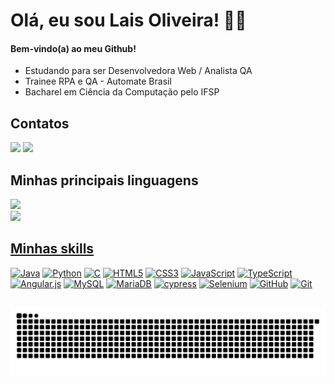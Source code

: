 <h1 align="left"> Olá, eu sou Lais Oliveira! 🙋‍♀️ </h1>

#### Bem-vindo(a) ao meu Github!
* Estudando para ser Desenvolvedora Web / Analista QA
* Trainee RPA e QA - Automate Brasil
* Bacharel em Ciência da Computação pelo IFSP

## Contatos

<div>
<a href = "mailto:lais.oliveira1415@gmail.com"><img src="https://img.shields.io/badge/Gmail-D14836?style=for-the-badge&logo=gmail&logoColor=white" target="_blank"></a>
<a href="https://www.linkedin.com/in/laisoliveira11" target="_blank"><img src="https://img.shields.io/badge/-LinkedIn-%230077B5?style=for-the-badge&logo=linkedin&logoColor=white" target="_blank"></a>   
</div>

## Minhas principais linguagens

<div>
<a href="https://github.com/oliveiralais">
<img height="150em" src="https://github-readme-stats.vercel.app/api/top-langs/?username=oliveiralais&layout=compact&langs_count=7&theme=tokyonight"/><br/>
<img height="180em" src="https://github-readme-stats.vercel.app/api?username=oliveiralais&show_icons=true&theme=tokyonight"/>
</div>
  
## Minhas skills

[![Java](https://img.shields.io/badge/Java-ED8B00?style=for-the-badge&logo=java&logoColor=white)](https://docs.oracle.com/en/java/)
[![Python](https://img.shields.io/badge/Python-14354C?style=for-the-badge&logo=python&logoColor=white)](https://docs.python.org/pt-br/3/)
[![C](https://img.shields.io/badge/C-00599C?style=for-the-badge&logo=c&logoColor=white)](https://devdocs.io/c/)
[![HTML5](https://img.shields.io/badge/HTML5-E34F26?style=for-the-badge&logo=html5&logoColor=white)](https://developer.mozilla.org/en-US/docs/Web/HTML)
[![CSS3](https://img.shields.io/badge/CSS3-1572B6?style=for-the-badge&logo=css3&logoColor=white)](https://developer.mozilla.org/pt-BR/docs/Web/CSS)
[![JavaScript](https://img.shields.io/badge/JavaScript-F7DF1E?logo=javascript&logoColor=black&style=for-the-badge)](https://developer.mozilla.org/pt-BR/docs/Web/JavaScript)
[![TypeScript](https://img.shields.io/badge/TypeScript-007ACC?logo=typescript&logoColor=white&style=for-the-badge)](https://www.typescriptlang.org/docs/)
[![Angular.js](https://img.shields.io/badge/angular.js-%23E23237.svg?style=for-the-badge&logo=angularjs&logoColor=white)](https://docs.angularjs.org/guide)
[![MySQL](https://img.shields.io/badge/MySQL-005C84?style=for-the-badge&logo=mysql&logoColor=white)](https://dev.mysql.com/doc/)
[![MariaDB](https://img.shields.io/badge/MariaDB-003545?style=for-the-badge&logo=mariadb&logoColor=white)](https://mariadb.com/kb/en/documentation/)
[![cypress](https://img.shields.io/badge/-cypress-%23E5E5E5?style=for-the-badge&logo=cypress&logoColor=058a5e)](https://docs.cypress.io/guides/overview/why-cypress)
[![Selenium](https://img.shields.io/badge/-selenium-%43B02A?style=for-the-badge&logo=selenium&logoColor=white)](https://www.selenium.dev/documentation/)
[![GitHub](https://img.shields.io/badge/GitHub-000?style=for-the-badge&logo=github&logoColor=30A3DC)](https://docs.github.com/)
[![Git](https://img.shields.io/badge/git-%23F05033.svg?style=for-the-badge&logo=git&logoColor=white)](https://git-scm.com/doc)

##

<picture>
  <source media="(prefers-color-scheme: dark)" srcset="https://raw.githubusercontent.com/oliveiralais/oliveiralais/output/github-contribution-grid-snake-dark.svg">
  <source media="(prefers-color-scheme: light)" srcset="https://raw.githubusercontent.com/oliveiralais/oliveiralais/output/github-contribution-grid-snake.svg">
  <img alt="github contribution grid snake animation" src="https://raw.githubusercontent.com/oliveiralais/oliveiralais/output/github-contribution-grid-snake.svg">
</picture>
